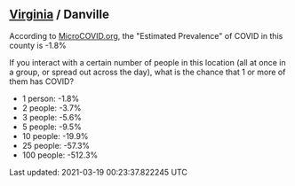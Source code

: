 
## [Virginia](/united-states/virginia) / Danville

According to [MicroCOVID.org](http://microcovid.org),
the "Estimated Prevalence" of COVID in this county is -1.8%

If you interact with a certain number of people in this location
(all at once in a group, or spread out across the day), what is the chance that
1 or more of them has COVID?

- 1 person: -1.8%
- 2 people: -3.7%
- 3 people: -5.6%
- 5 people: -9.5%
- 10 people: -19.9%
- 25 people: -57.3%
- 100 people: -512.3%

Last updated: 2021-03-19 00:23:37.822245 UTC
